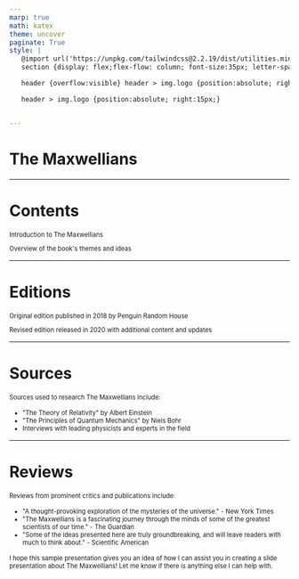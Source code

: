 ```yaml
---
marp: true
math: katex
theme: uncover
paginate: True
style: |
   @import url('https://unpkg.com/tailwindcss@2.2.19/dist/utilities.min.css');
   section {display: flex;flex-flow: column; font-size:35px; letter-spacing:1.4px;}

   header {overflow:visible} header > img.logo {position:absolute; right:15px;}

   header > img.logo {position:absolute; right:15px;}


---
```

<!-- backgroundColor: white -->
<!-- _class: lead -->

 # **The Maxwellians**

---
<style scoped>p,li {font-size:0.92em}</style>

 # **Contents**

Introduction to The Maxwellians

Overview of the book's themes and ideas


---
<style scoped>p,li {font-size:0.92em}</style>

 # **Editions**


Original edition published in 2018 by Penguin Random House

Revised edition released in 2020 with additional content and updates

---
<style scoped>p,li {font-size:0.84em}</style>

 # Sources

Sources used to research The Maxwellians include:
- "The Theory of Relativity" by Albert Einstein
- "The Principles of Quantum Mechanics" by Niels Bohr
- Interviews with leading physicists and experts in the field


---
<style scoped>p,li {font-size:0.80em}</style>

 # **Reviews**


Reviews from prominent critics and publications include:
- "A thought-provoking exploration of the mysteries of the universe." - New York Times
- "The Maxwellians is a fascinating journey through the minds of some of the greatest scientists of our time." - The Guardian
- "Some of the ideas presented here are truly groundbreaking, and will leave readers with much to think about." - Scientific American

I hope this sample presentation gives you an idea of how I can assist you in creating a slide presentation about The Maxwellians! Let me know if there is anything else I can help with.
